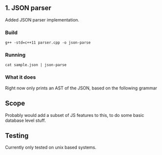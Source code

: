 ## 1. JSON parser

Added JSON parser implementation.

### Build

```
g++ -std=c++11 parser.cpp -o json-parse
```

### Running

```
cat sample.json | json-parse
```

### What it does

Right now only prints an AST of the JSON, based on the following grammar

## Scope

Probably would add a subset of JS features to this, to do some basic database level stuff.

## Testing

Currently only tested on unix based systems.
